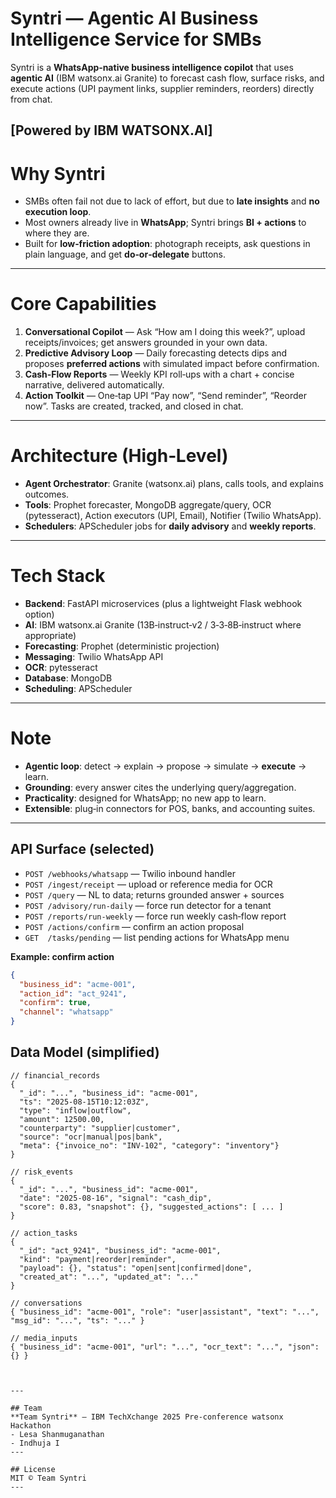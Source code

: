 # Syntri — Agentic AI Business Intelligence Service for SMBs

Syntri is a **WhatsApp‑native business intelligence copilot** that uses **agentic AI** (IBM watsonx.ai Granite) to forecast cash flow, surface risks, and execute actions (UPI payment links, supplier reminders, reorders) directly from chat.

[**Powered by IBM WATSONX.AI**]
---

# Why Syntri
- SMBs often fail not due to lack of effort, but due to **late insights** and **no execution loop**.
- Most owners already live in **WhatsApp**; Syntri brings **BI + actions** to where they are.
- Built for **low‑friction adoption**: photograph receipts, ask questions in plain language, and get **do‑or‑delegate** buttons.

---

# Core Capabilities
1. **Conversational Copilot** — Ask “How am I doing this week?”, upload receipts/invoices; get answers grounded in your own data.
2. **Predictive Advisory Loop** — Daily forecasting detects dips and proposes **preferred actions** with simulated impact before confirmation.
3. **Cash‑Flow Reports** — Weekly KPI roll‑ups with a chart + concise narrative, delivered automatically.
4. **Action Toolkit** — One‑tap UPI “Pay now”, “Send reminder”, “Reorder now”. Tasks are created, tracked, and closed in chat.

---

# Architecture (High‑Level)
- **Agent Orchestrator**: Granite (watsonx.ai) plans, calls tools, and explains outcomes.
- **Tools**: Prophet forecaster, MongoDB aggregate/query, OCR (pytesseract), Action executors (UPI, Email), Notifier (Twilio WhatsApp).
- **Schedulers**: APScheduler jobs for **daily advisory** and **weekly reports**.


---

# Tech Stack
- **Backend**: FastAPI microservices (plus a lightweight Flask webhook option)
- **AI**: IBM watsonx.ai Granite (13B‑instruct‑v2 / 3‑3‑8B‑instruct where appropriate)
- **Forecasting**: Prophet (deterministic projection)
- **Messaging**: Twilio WhatsApp API
- **OCR**: pytesseract
- **Database**: MongoDB
- **Scheduling**: APScheduler

---

# Note
- **Agentic loop**: detect → explain → propose → simulate → **execute** → learn.
- **Grounding**: every answer cites the underlying query/aggregation.
- **Practicality**: designed for WhatsApp; no new app to learn.
- **Extensible**: plug‑in connectors for POS, banks, and accounting suites.
---
## API Surface (selected)
- `POST /webhooks/whatsapp` — Twilio inbound handler
- `POST /ingest/receipt` — upload or reference media for OCR
- `POST /query` — NL to data; returns grounded answer + sources
- `POST /advisory/run-daily` — force run detector for a tenant
- `POST /reports/run-weekly` — force run weekly cash‑flow report
- `POST /actions/confirm` — confirm an action proposal
- `GET  /tasks/pending` — list pending actions for WhatsApp menu

**Example: confirm action**
```json
{
  "business_id": "acme-001",
  "action_id": "act_9241",
  "confirm": true,
  "channel": "whatsapp"
}
```

## Data Model (simplified)
```jsonc
// financial_records
{
  "_id": "...", "business_id": "acme-001",
  "ts": "2025-08-15T10:12:03Z",
  "type": "inflow|outflow",
  "amount": 12500.00,
  "counterparty": "supplier|customer",
  "source": "ocr|manual|pos|bank",
  "meta": {"invoice_no": "INV-102", "category": "inventory"}
}

// risk_events
{
  "_id": "...", "business_id": "acme-001",
  "date": "2025-08-16", "signal": "cash_dip",
  "score": 0.83, "snapshot": {}, "suggested_actions": [ ... ]
}

// action_tasks
{
  "_id": "act_9241", "business_id": "acme-001",
  "kind": "payment|reorder|reminder",
  "payload": {}, "status": "open|sent|confirmed|done",
  "created_at": "...", "updated_at": "..."
}

// conversations
{ "business_id": "acme-001", "role": "user|assistant", "text": "...", "msg_id": "...", "ts": "..." }

// media_inputs
{ "business_id": "acme-001", "url": "...", "ocr_text": "...", "json": {} }



---

## Team
**Team Syntri** — IBM TechXchange 2025 Pre‑conference watsonx Hackathon  
- Lesa Shanmuganathan
- Indhuja I
---

## License
MIT © Team Syntri
---

